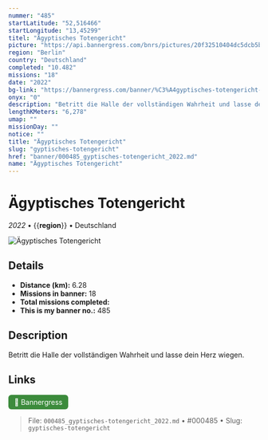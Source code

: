 ```yaml
---
nummer: "485"
startLatitude: "52,516466"
startLongitude: "13,45299"
titel: "Ägyptisches Totengericht"
picture: "https://api.bannergress.com/bnrs/pictures/20f32510404dc5dcb5b043d14ef777de"
region: "Berlin"
country: "Deutschland"
completed: "10.482"
missions: "18"
date: "2022"
bg-link: "https://bannergress.com/banner/%C3%A4gyptisches-totengericht-17af"
onyx: "0"
description: "Betritt die Halle der vollständigen Wahrheit und lasse dein Herz wiegen."
lengthKMeters: "6,278"
umap: ""
missionDay: ""
notice: ""
title: "Ägyptisches Totengericht"
slug: "gyptisches-totengericht"
href: "banner/000485_gyptisches-totengericht_2022.md"
name: "Ägyptisches Totengericht"
---
```

# Ägyptisches Totengericht

*2022* • {{__region__}} • Deutschland

![Ägyptisches Totengericht](https://api.bannergress.com/bnrs/pictures/20f32510404dc5dcb5b043d14ef777de)



## Details
- **Distance (km):** 6.28
- **Missions in banner:** 18
- **Total missions completed:** 
- **This is my banner no.:** 485



## Description
Betritt die Halle der vollständigen Wahrheit und lasse dein Herz wiegen.



## Links
<a href="https://bannergress.com/banner/%C3%A4gyptisches-totengericht-17af" target="_blank" style="display:inline-block;margin-right:8px;padding:6px 12px;background:#3c8b3c;color:#fff;text-decoration:none;border-radius:6px;">🔗 Bannergress</a>



> File: `000485_gyptisches-totengericht_2022.md` • #000485 • Slug: `gyptisches-totengericht`

